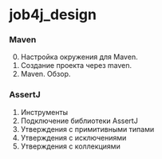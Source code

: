 # job4j_design
### Maven
0. Настройка окружения для Maven.
1. Создание проекта через maven.
2. Maven. Обзор.
### AssertJ
1. Инструменты
2. Подключение библиотеки AssertJ
3. Утверждения с примитивными типами
4. Утверждения с исключениями
5. Утверждения с коллекциями
